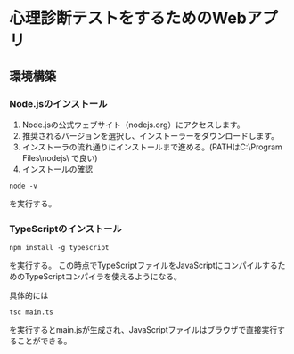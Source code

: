 # 心理診断テストをするためのWebアプリ

## 環境構築
### Node.jsのインストール
1. Node.jsの公式ウェブサイト（nodejs.org）にアクセスします。
2. 推奨されるバージョンを選択し、インストーラーをダウンロードします。
3. インストーラの流れ通りにインストールまで進める。(PATHはC:\Program Files\nodejs\ で良い)
4. インストールの確認 
```
node -v
```
を実行する。

### TypeScriptのインストール
```
npm install -g typescript
```
を実行する。
この時点でTypeScriptファイルをJavaScriptにコンパイルするためのTypeScriptコンパイラを使えるようになる。

具体的には
```
tsc main.ts
```
を実行するとmain.jsが生成され、JavaScriptファイルはブラウザで直接実行することができる。